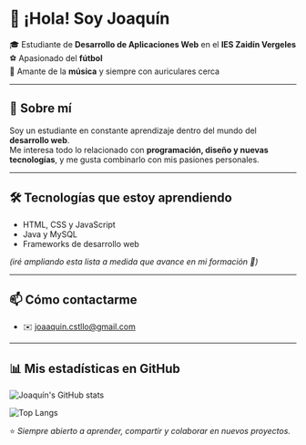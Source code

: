 # 👋 ¡Hola! Soy Joaquín  

🎓 Estudiante de **Desarrollo de Aplicaciones Web** en el **IES Zaidín Vergeles**  
⚽ Apasionado del **fútbol**  
🎵 Amante de la **música** y siempre con auriculares cerca  

---

## 🚀 Sobre mí  
Soy un estudiante en constante aprendizaje dentro del mundo del **desarrollo web**.  
Me interesa todo lo relacionado con **programación, diseño y nuevas tecnologías**, y me gusta combinarlo con mis pasiones personales.  

---

## 🛠️ Tecnologías que estoy aprendiendo  
- HTML, CSS y JavaScript  
- Java y MySQL  
- Frameworks de desarrollo web  

*(iré ampliando esta lista a medida que avance en mi formación 🚀)*

---

## 📫 Cómo contactarme  
- ✉️ joaaquin.cstllo@gmail.com  

---
## 📊 Mis estadísticas en GitHub

![Joaquín's GitHub stats](https://github-readme-stats.vercel.app/api?username=joaaquin-cstll&show_icons=true&theme=tokyonight)

![Top Langs](https://github-readme-stats.vercel.app/api/top-langs/?username=joaaquin-cstll&layout=compact&theme=tokyonight)



⭐️ *Siempre abierto a aprender, compartir y colaborar en nuevos proyectos.*
